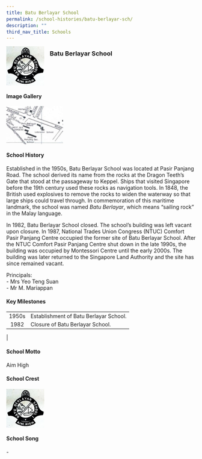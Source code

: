 ```yaml
---
title: Batu Berlayar School
permalink: /school-histories/batu-berlayar-sch/
description: ""
third_nav_title: Schools
---
```

<img src="/images/batuberlayar1.jpg" style="width:20%;margin-right:15px;" align = "left">

### **Batu Berlayar School**

<br clear="left">

#### **Image Gallery**

<p><a href="https://staging.d1yxymztqoj7qn.amplifyapp.com/images/batuberlayar2.jpg">  
<img src="/images/batuberlayar2.jpg" style="width:30%;margin-right:15px;" align = "left">
</a></p>

<br clear="left">

#### **School History**
Established in the 1950s, Batu Berlayar School was located at Pasir Panjang Road. The school derived its name from the rocks at the Dragon Teeth’s Gate that stood at the passageway to Keppel. Ships that visited Singapore before the 19th century used these rocks as navigation tools. In 1848, the British used explosives to remove the rocks to widen the waterway so that large ships could travel through. In commemoration of this maritime landmark, the school was named _Batu Berlayar_, which means “sailing rock” in the Malay language.  
  
In 1982, Batu Berlayar School closed. The school’s building was left vacant upon closure. In 1987, National Trades Union Congress (NTUC) Comfort Pasir Panjang Centre occupied the former site of Batu Berlayar School. After the NTUC Comfort Pasir Panjang Centre shut down in the late 1990s, the building was occupied by Montessori Centre until the early 2000s. The building was later returned to the Singapore Land Authority and the site has since remained vacant.

Principals:<br>
\- Mrs Yeo Teng Suan<br>
\- Mr M. Mariappan

#### **Key Milestones**

|  |  |
|:---:|---|
| 1950s | Establishment of Batu Berlayar School. |
| 1982 | Closure of Batu Berlayar School. |
|

#### **School Motto**
Aim High

#### **School Crest**
<img src="/images/batuberlayar1.jpg" style="width:20%;margin-right:15px;" align = "left">

<br clear="left">

#### **School Song**
\-